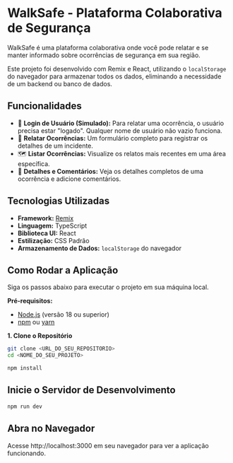 # WalkSafe - Plataforma Colaborativa de Segurança

WalkSafe é uma plataforma colaborativa onde você pode relatar e se manter informado sobre ocorrências de segurança em sua região.

Este projeto foi desenvolvido com Remix e React, utilizando o `localStorage` do navegador para armazenar todos os dados, eliminando a necessidade de um backend ou banco de dados.

## Funcionalidades

* 🔐 **Login de Usuário (Simulado):** Para relatar uma ocorrência, o usuário precisa estar "logado". Qualquer nome de usuário não vazio funciona.
* 📝 **Relatar Ocorrências:** Um formulário completo para registrar os detalhes de um incidente.
* 🗺️ **Listar Ocorrências:** Visualize os relatos mais recentes em uma área específica.
* 💬 **Detalhes e Comentários:** Veja os detalhes completos de uma ocorrência e adicione comentários.

## Tecnologias Utilizadas

* **Framework:** [Remix](https://remix.run/)
* **Linguagem:** TypeScript
* **Biblioteca UI:** React
* **Estilização:** CSS Padrão
* **Armazenamento de Dados:** `localStorage` do navegador

## Como Rodar a Aplicação

Siga os passos abaixo para executar o projeto em sua máquina local.

**Pré-requisitos:**
* [Node.js](https://nodejs.org/) (versão 18 ou superior)
* [npm](https://www.npmjs.com/) ou [yarn](https://yarnpkg.com/)

**1. Clone o Repositório**
```bash
git clone <URL_DO_SEU_REPOSITORIO>
cd <NOME_DO_SEU_PROJETO>

npm install
``` 

## Inicie o Servidor de Desenvolvimento
```bash
npm run dev
```

## Abra no Navegador
Acesse http://localhost:3000 em seu navegador para ver a aplicação funcionando.
